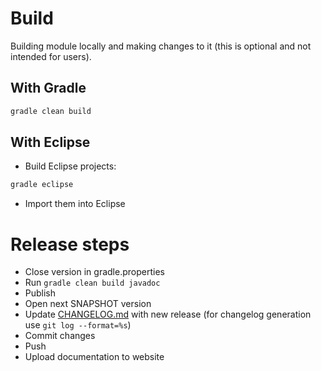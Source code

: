 # Build

Building  module locally and making changes to it (this is optional and not intended for users).

## With Gradle

``` bash
gradle clean build
```

## With Eclipse

- Build Eclipse projects:

``` bash
gradle eclipse
```

- Import them into Eclipse

# Release steps

- Close version in gradle.properties
- Run `gradle clean build javadoc`
- Publish
- Open next SNAPSHOT version
- Update [CHANGELOG.md](ndbuffers/release/CHANGELOG.md) with new release (for changelog generation use `git log --format=%s`)
- Commit changes
- Push
- Upload documentation to website
